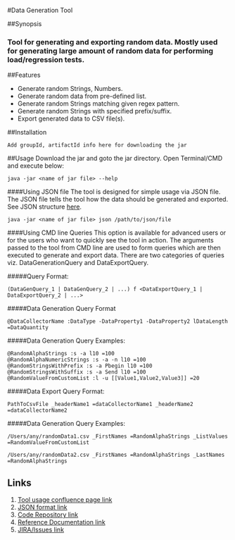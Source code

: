 #Data Generation Tool

##Synopsis
### Tool for generating and exporting random data. Mostly used for generating large amount of random data for performing load/regression tests.

##Features

 - Generate random Strings, Numbers.
 - Generate random data from pre-defined list.
 - Generate random Strings matching given regex pattern.
 - Generate random Strings with specified prefix/suffix.
 - Export generated data to CSV file(s).

##Installation

    Add groupId, artifactId info here for downloading the jar

##Usage
Download the jar and goto the jar directory. Open Terminal/CMD and execute below:

    java -jar <name of jar file> --help

####Using JSON file
The tool is designed for simple usage via JSON file. The JSON file tells the tool how the data should be generated and exported. See JSON structure [here]().

    java -jar <name of jar file> json /path/to/json/file

####Using CMD line Queries
This option is available for advanced users or for the users who want to quickly see the tool in action. The arguments passed to the tool from CMD line are used to form queries which are then executed to generate and export data. There are two categories of queries viz. DataGenerationQuery and DataExportQuery.

#####Query Format:

    (DataGenQuery_1 | DataGenQuery_2 | ...) f <DataExportQuery_1 | DataExportQuery_2 | ...>

#####Data Generation Query Format

    @DataCollectorName :DataType -DataProperty1 -DataProperty2 lDataLength =DataQuantity

#####Data Generation Query Examples:

    @RandomAlphaStrings :s -a l10 =100
    @RandomAlphaNumericStrings :s -a -n l10 =100
    @RandomStringsWithPrefix :s -a Pbegin l10 =100
    @RandomStringsWithSuffix :s -a Send l10 =100
    @RandomValueFromCustomList :l -u [[Value1,Value2,Value3]] =20

#####Data Export Query Format:

    PathToCsvFile _headerName1 =dataCollectorName1 _headerName2 =dataCollectorName2

#####Data Generation Query Examples:

    /Users/any/randomData1.csv _FirstNames =RandomAlphaStrings _ListValues =RandomValueFromCustomList
    
    /Users/any/randomData2.csv _FirstNames =RandomAlphaStrings _LastNames =RandomAlphaStrings

## Links

 1. [Tool usage confluence page link]()
 2. [JSON format link]()
 3. [Code Repository link]()
 4. [Reference Documentation link]()
 5. [JIRA/Issues link]()

